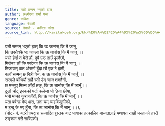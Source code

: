 ```yaml
---
title: यती सम्मन् भएको हाल्
author: लक्ष्मीदत्त शर्मा पन्त
genre: कविता
language: नेपाली
source: नेपाली - कविता कोश
source_link: http://kavitakosh.org/kk/%E0%A4%B2%E0%A4%95%E0%A5%8D%E0%A4%B7%E0%A5%8D%E0%A4%AE%E0%A5%80%E0%A4%A6%E0%A4%A4%E0%A5%8D%E0%A4%A4_%E0%A4%B6%E0%A4%B0%E0%A5%8D%E0%A4%AE%E0%A4%BE_%E0%A4%AA%E0%A4%A8%E0%A5%8D%E0%A4%A4
---
```


यती सम्मन् भएको हाल् कि ऊ जानोस् कि मै जानू,  
कि उस्तैक्कै भए जान्ला कि ऊ जानोस् कि मैं जानू ।।  
यसो हेर्दा त बेसै छौं, दुवै एक् ठाउँ डुल्दैछौं,  
मिलेका छौं कि फाटेका कि ऊ जानोस् कि मैं जानू ।।  
मिजायस् वात औसर्मा हुँदा छौं एक नै हामी,  
कहाँ सम्मन् छ भित्री पेच, क ऊ जानोस् कि मैं जानूँ ।।  
सरम्‌ले बाँधियौं सार्हैे रती डेग् चल्न शक्तैनौं,  
छ मन्सुव् मिल्न काँहाँ तक्, कि ऊ जानोस् कि मैं जानूँ ।।  
ठूलो चोट् इस्कको पर्दा कलेजा भो छिया छीया,  
भनौ मन्का कुरा काँहाँ, कि ऊ जानोस् कि मैं जानूँ ।।  
यता बर्षन्छ मेघ् धारा, उता चम् चम् विजूलीको,  
म इन्दू के भए हुँला, कि ऊ जानोस् कि मैं जानू ।।६  
(नोट- पं. बदरीनाथद्वारा सम्पादित पुस्तक बाट भाषाका तत्कालिन मान्यतालाई यथावत राखी जस्ताको तस्तै टङ्कण गरी सारिएको)
